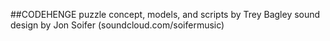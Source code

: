 ##CODEHENGE
puzzle concept, models, and scripts by Trey Bagley
sound design by Jon Soifer (soundcloud.com/soifermusic)
